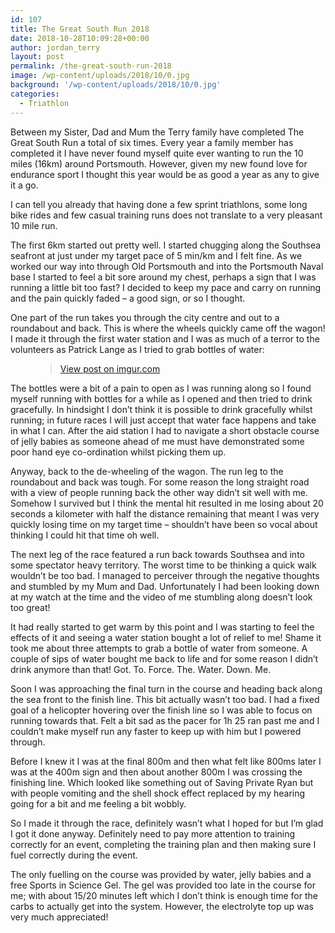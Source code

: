 ```yaml
---
id: 107
title: The Great South Run 2018
date: 2018-10-28T10:09:28+00:00
author: jordan_terry
layout: post
permalink: /the-great-south-run-2018
image: /wp-content/uploads/2018/10/0.jpg
background: '/wp-content/uploads/2018/10/0.jpg'
categories:
  - Triathlon
---
```


Between my Sister, Dad and Mum the Terry family have completed The Great South Run a total of six times. Every year a family member has completed it I have never found myself quite ever wanting to run the 10 miles (16km) around Portsmouth. However, given my new found love for endurance sport I thought this year would be as good a year as any to give it a go.

I can tell you already that having done a few sprint triathlons, some long bike rides and few casual training runs does not translate to a very pleasant 10 mile run.&nbsp;

The first 6km started out pretty well. I started chugging along the Southsea seafront at just under my target pace of 5 min/km and I felt fine. As we worked our way into through Old Portsmouth and into the Portsmouth Naval base I started to feel a bit sore around my chest, perhaps a sign that I was running a little bit too fast? I decided to keep my pace and carry on running and the pain quickly faded &#8211; a good sign, or so I thought.&nbsp;

One part of the run takes you through the city centre and out to a roundabout and back. This is where the wheels quickly came off the wagon! I made it through the first water station and I was as much of a terror to the volunteers as Patrick Lange as I tried to grab bottles of water:<figure class="wp-block-embed-imgur wp-block-embed is-type-rich is-provider-imgur">

<div class="wp-block-embed__wrapper">
  <blockquote class="imgur-embed-pub" lang="en" data-id="P47uADb">
    <a href="https://imgur.com/P47uADb">View post on imgur.com</a>
  </blockquote>
</div></figure>

The bottles were a bit of a pain to open as I was running along so I found myself running with bottles for a while as I opened and then tried to drink gracefully. In hindsight I don&#8217;t think it is possible to drink gracefully whilst running; in future races I will just accept that water face happens and take in what I can. After the aid station I had to navigate a short obstacle course of jelly babies as someone ahead of me must have demonstrated some poor hand eye co-ordination whilst picking them up.

Anyway, back to the de-wheeling of the wagon. The run leg to the roundabout and back was tough. For some reason the long straight road with a view of people running back the other way didn&#8217;t sit well with me. Somehow I survived but I think the mental hit resulted in me losing about 20 seconds a kilometer with half the distance remaining that meant I was very quickly losing time on my target time &#8211; shouldn&#8217;t have been so vocal about thinking I could hit that time oh well.&nbsp;

The next leg of the race featured a run back towards Southsea and into some spectator heavy territory. The worst time to be thinking a quick walk wouldn&#8217;t be too bad. I managed to perceiver through the negative thoughts and stumbled by my Mum and Dad. Unfortunately I had been looking down at my watch at the time and the video of me stumbling along doesn&#8217;t look too great!

It had really started to get warm by this point and I was starting to feel the effects of it and seeing a water station bought a lot of relief to me! Shame it took me about three attempts to grab a bottle of water from someone. A couple of sips of water bought me back to life and for some reason I didn&#8217;t drink anymore than that! Got. To. Force. The. Water. Down. Me.&nbsp;

Soon I was approaching the final turn in the course and heading back along the sea front to the finish line. This bit actually wasn&#8217;t too bad. I had a fixed goal of a helicopter hovering over the finish line so I was able to focus on running towards that. Felt a bit sad as the pacer for 1h 25 ran past me and I couldn&#8217;t make myself run any faster to keep up with him but I powered through.&nbsp;

Before I knew it I was at the final 800m and then what felt like 800ms later I was at the 400m sign and then about another 800m I was crossing the finishing line. Which looked like something out of Saving Private Ryan but with people vomiting and the shell shock effect replaced by my hearing going for a bit and me feeling a bit wobbly.

So I made it through the race, definitely wasn&#8217;t what I hoped for but I&#8217;m glad I got it done anyway. Definitely need to pay more attention to training correctly for an event, completing the training plan and then making sure I fuel correctly during the event.&nbsp;

The only fuelling on the course was provided by water, jelly babies and a free Sports in Science Gel. The gel was provided too late in the course for me; with about 15/20 minutes left which I don&#8217;t think is enough time for the carbs to actually get into the system. However, the electrolyte top up was very much appreciated!&nbsp;